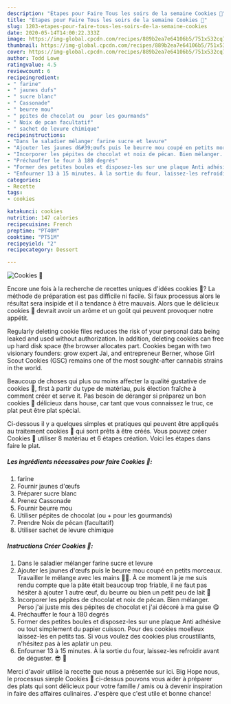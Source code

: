 ```yaml
---
description: "Étapes pour Faire Tous les soirs de la semaine Cookies 🍪"
title: "Étapes pour Faire Tous les soirs de la semaine Cookies 🍪"
slug: 1203-etapes-pour-faire-tous-les-soirs-de-la-semaine-cookies
date: 2020-05-14T14:00:22.333Z
image: https://img-global.cpcdn.com/recipes/889b2ea7e64106b5/751x532cq70/cookies-🍪-photo-principale-de-la-recette.jpg
thumbnail: https://img-global.cpcdn.com/recipes/889b2ea7e64106b5/751x532cq70/cookies-🍪-photo-principale-de-la-recette.jpg
cover: https://img-global.cpcdn.com/recipes/889b2ea7e64106b5/751x532cq70/cookies-🍪-photo-principale-de-la-recette.jpg
author: Todd Lowe
ratingvalue: 4.5
reviewcount: 6
recipeingredient:
- " farine"
- " jaunes dufs"
- " sucre blanc"
- " Cassonade"
- " beurre mou"
- " ppites de chocolat ou  pour les gourmands"
- " Noix de pcan facultatif"
- " sachet de levure chimique"
recipeinstructions:
- "Dans le saladier mélanger farine sucre et levure"
- "Ajouter les jaunes d&#39;œufs puis le beurre mou coupé en petits morceaux. Travailler le mélange avec les mains 🤲🏽. À ce moment là je me suis rendu compte que la pâte était beaucoup trop friable, il ne faut pas hésiter à ajouter 1 autre œuf, du beurre ou bien un petit peu de lait 🥛"
- "Incorporer les pépites de chocolat et noix de pécan. Bien mélanger. Perso j&#39;ai juste mis des pépites de chocolat et j&#39;ai décoré à ma guise 😋"
- "Préchauffer le four à 180 degrés"
- "Former des petites boules et disposez-les sur une plaque Anti adhésive ou tout simplement du papier cuisson. Pour des cookies moelleux laissez-les en petits tas. Si vous voulez des cookies plus croustillants, n&#39;hésitez pas à les aplatir un peu."
- "Enfourner 13 à 15 minutes. À la sortie du four, laissez-les refroidir avant de déguster. 😎 🍪"
categories:
- Recette
tags:
- cookies

katakunci: cookies 
nutrition: 147 calories
recipecuisine: French
preptime: "PT40M"
cooktime: "PT51M"
recipeyield: "2"
recipecategory: Dessert

---
```



![Cookies 🍪](https://img-global.cpcdn.com/recipes/889b2ea7e64106b5/751x532cq70/cookies-🍪-photo-principale-de-la-recette.jpg)

Encore une fois à la recherche de recettes uniques d'idées cookies 🍪? La méthode de préparation est pas difficile ni facile. Si faux processus alors le résultat sera insipide et il a tendance à être mauvais. Alors que le délicieux cookies 🍪 devrait avoir un arôme et un goût qui peuvent provoquer notre appétit.

Regularly deleting cookie files reduces the risk of your personal data being leaked and used without authorization. In addition, deleting cookies can free up hard disk space (the browser allocates part. Cookies began with two visionary founders: grow expert Jai, and entrepreneur Berner, whose Girl Scout Cookies (GSC) remains one of the most sought-after cannabis strains in the world.

Beaucoup de choses qui plus ou moins affecter la qualité gustative de cookies 🍪, first à partir du type de matériau, puis élection fraîche à comment créer et serve it. Pas besoin de déranger si préparez un bon cookies 🍪 délicieux dans house, car tant que vous connaissez le truc, ce plat peut être plat spécial.


Ci-dessous il y a quelques simples et pratiques qui peuvent être appliqués au traitement cookies 🍪 qui sont prêts à être créés. Vous pouvez créer Cookies 🍪 utiliser 8 matériau et 6 étapes création. Voici les étapes dans faire le plat.

<!--inarticleads1-->

##### Les ingrédients nécessaires pour faire Cookies 🍪:

1.   farine
1. Fournir  jaunes d&#39;œufs
1. Préparer  sucre blanc
1. Prenez  Cassonade
1. Fournir  beurre mou
1. Utiliser  pépites de chocolat (ou + pour les gourmands)
1. Prendre  Noix de pécan (facultatif)
1. Utiliser  sachet de levure chimique




<!--inarticleads2-->

##### Instructions Créer Cookies 🍪:

1. Dans le saladier mélanger farine sucre et levure
1. Ajouter les jaunes d&#39;œufs puis le beurre mou coupé en petits morceaux. Travailler le mélange avec les mains 🤲🏽. À ce moment là je me suis rendu compte que la pâte était beaucoup trop friable, il ne faut pas hésiter à ajouter 1 autre œuf, du beurre ou bien un petit peu de lait 🥛
1. Incorporer les pépites de chocolat et noix de pécan. Bien mélanger. Perso j&#39;ai juste mis des pépites de chocolat et j&#39;ai décoré à ma guise 😋
1. Préchauffer le four à 180 degrés
1. Former des petites boules et disposez-les sur une plaque Anti adhésive ou tout simplement du papier cuisson. Pour des cookies moelleux laissez-les en petits tas. Si vous voulez des cookies plus croustillants, n&#39;hésitez pas à les aplatir un peu.
1. Enfourner 13 à 15 minutes. À la sortie du four, laissez-les refroidir avant de déguster. 😎 🍪





Merci d'avoir utilisé la recette que nous a présentée sur ici. Big Hope nous, le processus simple Cookies 🍪 ci-dessus pouvons vous aider à préparer des plats qui sont délicieux pour votre famille / amis ou à devenir inspiration in faire des affaires culinaires. J'espère que c'est utile et bonne chance!
